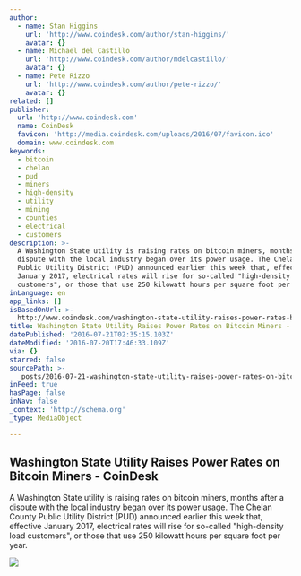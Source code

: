```yaml
---
author:
  - name: Stan Higgins
    url: 'http://www.coindesk.com/author/stan-higgins/'
    avatar: {}
  - name: Michael del Castillo
    url: 'http://www.coindesk.com/author/mdelcastillo/'
    avatar: {}
  - name: Pete Rizzo
    url: 'http://www.coindesk.com/author/pete-rizzo/'
    avatar: {}
related: []
publisher:
  url: 'http://www.coindesk.com'
  name: CoinDesk
  favicon: 'http://media.coindesk.com/uploads/2016/07/favicon.ico'
  domain: www.coindesk.com
keywords:
  - bitcoin
  - chelan
  - pud
  - miners
  - high-density
  - utility
  - mining
  - counties
  - electrical
  - customers
description: >-
  A Washington State utility is raising rates on bitcoin miners, months after a
  dispute with the local industry began over its power usage. The Chelan County
  Public Utility District (PUD) announced earlier this week that, effective
  January 2017, electrical rates will rise for so-called "high-density load
  customers", or those that use 250 kilowatt hours per square foot per year.
inLanguage: en
app_links: []
isBasedOnUrl: >-
  http://www.coindesk.com/washington-state-utility-raises-power-rates-bitcoin-miners/
title: Washington State Utility Raises Power Rates on Bitcoin Miners - CoinDesk
datePublished: '2016-07-21T02:35:15.103Z'
dateModified: '2016-07-20T17:46:33.109Z'
via: {}
starred: false
sourcePath: >-
  _posts/2016-07-21-washington-state-utility-raises-power-rates-on-bitcoin-miner.md
inFeed: true
hasPage: false
inNav: false
_context: 'http://schema.org'
_type: MediaObject

---
```

<article style=""><h1>Washington State Utility Raises Power Rates on Bitcoin Miners - CoinDesk</h1><p>A Washington State utility is raising rates on bitcoin miners, months after a dispute with the local industry began over its power usage. The Chelan County Public Utility District (PUD) announced earlier this week that, effective January 2017, electrical rates will rise for so-called "high-density load customers", or those that use 250 kilowatt hours per square foot per year.</p><img src="https://media.coindesk.com/uploads/2016/07/Chelan.jpg" /></article>